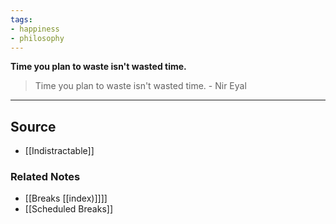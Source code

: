 ```yaml
---
tags:
- happiness
- philosophy
---
```

**Time you plan to waste isn't wasted time.**

> Time you plan to waste isn't wasted time. - Nir Eyal
> 

---

## Source
- [[Indistractable]]

### Related Notes
- [[Breaks [[index)]]]]
- [[Scheduled Breaks]]